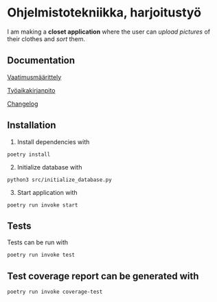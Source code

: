 # Ohjelmistotekniikka, harjoitustyö
I am making a **closet application** where the user can *upload pictures* of their clothes and *sort* them.

## Documentation
[Vaatimusmäärittely](https://github.com/maritatsuko/ot-harjoitustyo/blob/main/dokumentaatio/vaatimusmaarittely.md)

[Työaikakirjanpito](https://github.com/maritatsuko/ot-harjoitustyo/blob/main/dokumentaatio/tyoaikakirjanpito.md)

[Changelog](https://github.com/maritatsuko/ot-harjoitustyo/blob/main/dokumentaatio/changelog.md)

## Installation

1. Install dependencies with
```
poetry install
```
2. Initialize database with
```
python3 src/initialize_database.py
```
3. Start application with
```
poetry run invoke start
```

## Tests
Tests can be run with
```
poetry run invoke test
```

## Test coverage report can be generated with
```
poetry run invoke coverage-test
```
